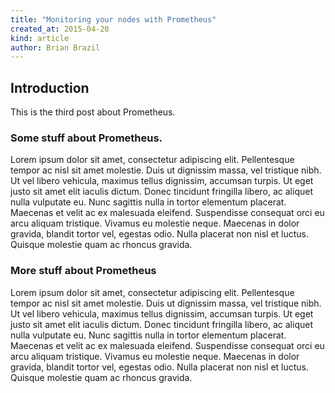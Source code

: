 ```yaml
---
title: "Monitoring your nodes with Prometheus"
created_at: 2015-04-20
kind: article
author: Brian Brazil
---
```


## Introduction

This is the third post about Prometheus.

### Some stuff about Prometheus.

Lorem ipsum dolor sit amet, consectetur adipiscing elit. Pellentesque tempor ac
nisl sit amet molestie. Duis ut dignissim massa, vel tristique nibh. Ut vel
libero vehicula, maximus tellus dignissim, accumsan turpis. Ut eget justo sit
amet elit iaculis dictum. Donec tincidunt fringilla libero, ac aliquet nulla
vulputate eu. Nunc sagittis nulla in tortor elementum placerat. Maecenas et
velit ac ex malesuada eleifend. Suspendisse consequat orci eu arcu aliquam
tristique. Vivamus eu molestie neque. Maecenas in dolor gravida, blandit tortor
vel, egestas odio. Nulla placerat non nisl et luctus. Quisque molestie quam ac
rhoncus gravida.

<!-- more -->

### More stuff about Prometheus

Lorem ipsum dolor sit amet, consectetur adipiscing elit. Pellentesque tempor ac
nisl sit amet molestie. Duis ut dignissim massa, vel tristique nibh. Ut vel
libero vehicula, maximus tellus dignissim, accumsan turpis. Ut eget justo sit
amet elit iaculis dictum. Donec tincidunt fringilla libero, ac aliquet nulla
vulputate eu. Nunc sagittis nulla in tortor elementum placerat. Maecenas et
velit ac ex malesuada eleifend. Suspendisse consequat orci eu arcu aliquam
tristique. Vivamus eu molestie neque. Maecenas in dolor gravida, blandit tortor
vel, egestas odio. Nulla placerat non nisl et luctus. Quisque molestie quam ac
rhoncus gravida.
